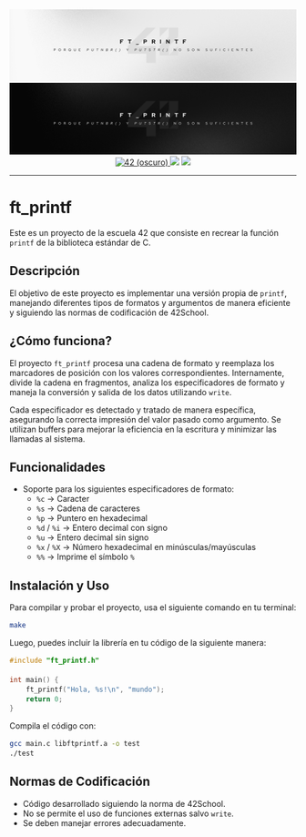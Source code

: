 <div align="center">
    <img src="https://github.com/15Galan/42_project-readmes/blob/master/banners/cursus/projects/ft_printf-light.png#gh-light-mode-only" alt="Banner (claro)" />
    <img src="https://github.com/15Galan/42_project-readmes/blob/master/banners/cursus/projects/ft_printf-dark.png#gh-dark-mode-only" alt="Banner (oscuro)" />
    <a href='https://profile.intra.42.fr/users/aarcos' target="_blank">
        <img alt='42 (oscuro)' src='https://img.shields.io/badge/Madrid-black?style=flat&logo=42&logoColor=white'/>
    </a>
    <img src="https://img.shields.io/badge/puntuación---%20%2F%20100-success?color=%2312bab9&style=flat" />
    <img src="https://api.visitorbadge.io/api/visitors?user=V1nt3r4&repo=42_cursus_printf&label=visitas&countColor=%2385e3ff&style=flat&labelStyle=none"/>
</div>

---
# ft_printf

Este es un proyecto de la escuela 42 que consiste en recrear la función `printf` de la biblioteca estándar de C.

## Descripción

El objetivo de este proyecto es implementar una versión propia de `printf`, manejando diferentes tipos de formatos y argumentos de manera eficiente y siguiendo las normas de codificación de 42School.

## ¿Cómo funciona?

El proyecto `ft_printf` procesa una cadena de formato y reemplaza los marcadores de posición con los valores correspondientes. Internamente, divide la cadena en fragmentos, analiza los especificadores de formato y maneja la conversión y salida de los datos utilizando `write`. 

Cada especificador es detectado y tratado de manera específica, asegurando la correcta impresión del valor pasado como argumento. Se utilizan buffers para mejorar la eficiencia en la escritura y minimizar las llamadas al sistema.

## Funcionalidades

- Soporte para los siguientes especificadores de formato:
  - `%c` → Caracter
  - `%s` → Cadena de caracteres
  - `%p` → Puntero en hexadecimal
  - `%d` / `%i` → Entero decimal con signo
  - `%u` → Entero decimal sin signo
  - `%x` / `%X` → Número hexadecimal en minúsculas/mayúsculas
  - `%%` → Imprime el símbolo `%`

## Instalación y Uso

Para compilar y probar el proyecto, usa el siguiente comando en tu terminal:

```sh
make
```

Luego, puedes incluir la librería en tu código de la siguiente manera:

```c
#include "ft_printf.h"

int main() {
    ft_printf("Hola, %s!\n", "mundo");
    return 0;
}
```

Compila el código con:

```sh
gcc main.c libftprintf.a -o test
./test
```

## Normas de Codificación

- Código desarrollado siguiendo la norma de 42School.
- No se permite el uso de funciones externas salvo `write`.
- Se deben manejar errores adecuadamente.
